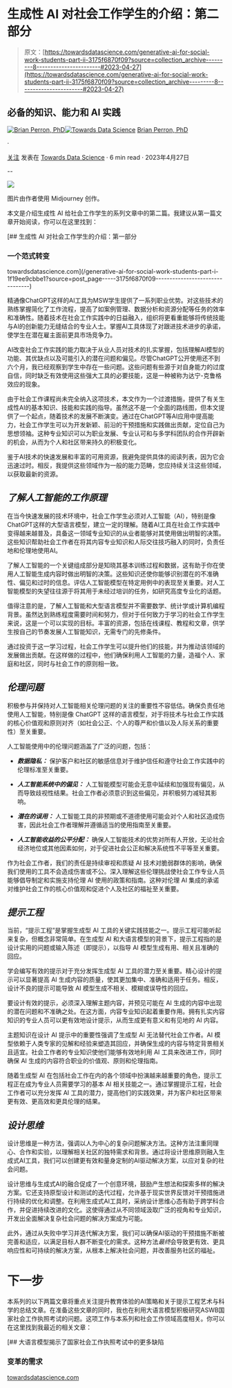 # 生成性 AI 对社会工作学生的介绍：第二部分

> 原文：[https://towardsdatascience.com/generative-ai-for-social-work-students-part-ii-3175f6870f09?source=collection_archive---------8-----------------------#2023-04-27](https://towardsdatascience.com/generative-ai-for-social-work-students-part-ii-3175f6870f09?source=collection_archive---------8-----------------------#2023-04-27)

## 必备的知识、能力和 AI 实践

[](https://b-r-i-a-n.medium.com/?source=post_page-----3175f6870f09--------------------------------)[![Brian Perron, PhD](../Images/8f9056642a4fd5e334a92dded0278961.png)](https://b-r-i-a-n.medium.com/?source=post_page-----3175f6870f09--------------------------------)[](https://towardsdatascience.com/?source=post_page-----3175f6870f09--------------------------------)[![Towards Data Science](../Images/a6ff2676ffcc0c7aad8aaf1d79379785.png)](https://towardsdatascience.com/?source=post_page-----3175f6870f09--------------------------------) [Brian Perron, PhD](https://b-r-i-a-n.medium.com/?source=post_page-----3175f6870f09--------------------------------)

·

[关注](https://medium.com/m/signin?actionUrl=https%3A%2F%2Fmedium.com%2F_%2Fsubscribe%2Fuser%2Fbee210a2a20&operation=register&redirect=https%3A%2F%2Ftowardsdatascience.com%2Fgenerative-ai-for-social-work-students-part-ii-3175f6870f09&user=Brian+Perron%2C+PhD&userId=bee210a2a20&source=post_page-bee210a2a20----3175f6870f09---------------------post_header-----------) 发表在 [Towards Data Science](https://towardsdatascience.com/?source=post_page-----3175f6870f09--------------------------------) · 6 min read · 2023年4月27日[](https://medium.com/m/signin?actionUrl=https%3A%2F%2Fmedium.com%2F_%2Fvote%2Ftowards-data-science%2F3175f6870f09&operation=register&redirect=https%3A%2F%2Ftowardsdatascience.com%2Fgenerative-ai-for-social-work-students-part-ii-3175f6870f09&user=Brian+Perron%2C+PhD&userId=bee210a2a20&source=-----3175f6870f09---------------------clap_footer-----------)

--

[](https://medium.com/m/signin?actionUrl=https%3A%2F%2Fmedium.com%2F_%2Fbookmark%2Fp%2F3175f6870f09&operation=register&redirect=https%3A%2F%2Ftowardsdatascience.com%2Fgenerative-ai-for-social-work-students-part-ii-3175f6870f09&source=-----3175f6870f09---------------------bookmark_footer-----------)![](../Images/b73f817a98a2e1162dd7663f843cc806.png)

图片由作者使用 Midjourney 创作。

本文是介绍生成性 AI 给社会工作学生的系列文章中的第二篇。我建议从第一篇文章开始阅读，你可以在这里找到：

[](/generative-ai-for-social-work-students-part-i-1f19ee9cbbe1?source=post_page-----3175f6870f09--------------------------------) [## 生成性 AI 对社会工作学生的介绍：第一部分

### 一个范式转变

towardsdatascience.com](/generative-ai-for-social-work-students-part-i-1f19ee9cbbe1?source=post_page-----3175f6870f09--------------------------------)

精通像ChatGPT这样的AI工具为MSW学生提供了一系列职业优势。对这些技术的熟练掌握简化了工作流程，提高了如案例管理、数据分析和资源分配等任务的效率和准确性。随着技术在社会工作实践中的日益融入，组织将更看重能够将传统技能与AI的创新能力无缝结合的专业人士。掌握AI工具体现了对跟进技术进步的承诺，使学生在潜在雇主面前更具市场竞争力。

AI改变社会工作实践的能力取决于从业人员对技术的扎实掌握，包括理解AI模型的功能、其优缺点以及可能引入的潜在问题和偏见。尽管ChatGPT公开使用还不到六个月，我已经观察到学生中存在一些问题。这些问题有些源于对自身能力的过度自信，同时缺乏有效使用这些强大工具的必要技能，这是一种被称为达宁-克鲁格效应的现象。

由于社会工作课程尚未完全纳入这项技术，本文作为一个过渡措施，提供了有关生成性AI的基本知识、技能和实践的指导。虽然这不是一个全面的路线图，但本文提供了一个起点，随着技术的发展不断演变。通过在ChatGPT等AI应用中提高能力，社会工作学生可以为开发新颖、前沿的干预措施和实践做出贡献，定位自己为思想领袖。这种专业知识可以为职业发展、专业认可和与多学科团队的合作开辟新的机会，从而为个人和社区带来持久的积极变化。

鉴于AI技术的快速发展和丰富的可用资源，我避免提供具体的阅读列表，因为它会迅速过时。相反，我提供这些领域作为一般的能力范畴，您应持续关注这些领域，以获取最新的资源。

## ***了解人工智能的工作原理***

在当今快速发展的技术环境中，社会工作学生必须对人工智能（AI），特别是像ChatGPT这样的大型语言模型，建立一定的理解。随着AI工具在社会工作实践中变得越来越普及，具备这一领域专业知识的从业者能够对其使用做出明智的决策。这些知识帮助社会工作者在将其内容专业知识和人际交往技巧融入的同时，负责任地和伦理地使用AI。

了解人工智能的一个关键组成部分是知晓其基本训练过程和数据，这有助于你在使用人工智能生成内容时做出明智的决策。这些知识还使你能够识别潜在的不准确性、偏见和过时的信息。评估人工智能模型在特定用例中的表现至关重要。对人工智能模型的失望往往源于将其用于未经过培训的任务，如研究高度专业化的话题。

值得注意的是，了解人工智能和大型语言模型并不需要数学、统计学或计算机编程背景。虽然达到熟练程度需要时间和努力，但对于任何致力于学习的社会工作学生来说，这是一个可以实现的目标。丰富的资源，包括在线课程、教程和文章，供学生按自己的节奏发展人工智能知识，无需专门的先修条件。

通过投资于这一学习过程，社会工作学生可以提升他们的技能，并为推动该领域的发展做出贡献。在这样做的过程中，他们确保利用人工智能的力量，造福个人、家庭和社区，同时与社会工作的原则相一致。

## ***伦理问题***

积极参与并保持对人工智能相关伦理问题的关注的重要性不容低估。确保负责任地使用人工智能，特别是像 ChatGPT 这样的语言模型，对于将技术与社会工作实践的核心价值观和原则对齐（如社会公正、个人的尊严和价值以及人际关系的重要性）至关重要。

人工智能使用中的伦理问题涵盖了广泛的问题，包括：

+   ***数据隐私：*** 保护客户和社区的敏感信息对于维护信任和遵守社会工作实践中的伦理标准至关重要。

+   ***人工智能系统中的偏见：*** 人工智能模型可能会无意中延续和加强现有偏见，从而导致歧视性结果。社会工作者必须意识到这些偏见，并积极努力减轻其影响。

+   ***潜在的误用：*** 人工智能工具的非预期或不道德使用可能会对个人和社区造成伤害，因此社会工作者理解并遵循适当的使用指南至关重要。

+   ***人工智能收益的公平分配：*** 确保人工智能技术的优势对所有人开放，无论社会经济地位或其他因素如何，对于促进社会公正和解决系统性不平等至关重要。

作为社会工作者，我们的责任是持续审视和质疑 AI 技术对脆弱群体的影响，确保我们使用的工具不会造成伤害或不公。深入理解这些伦理挑战使社会工作专业人员能够倡导制定和实施支持伦理 AI 使用的政策和指南。这种对伦理 AI 集成的承诺对维护社会工作的核心价值观和促进个人及社区的福祉至关重要。

## ***提示工程***

当前，“提示工程”是掌握生成型 AI 工具的关键实践技能之一。提示工程可能听起来复杂，但概念非常简单。在生成型 AI 和大语言模型的背景下，提示工程指的是设计实用的问题或输入陈述（即提示），以指导 AI 模型生成有用、相关且准确的回应。

学会编写有效的提示对于充分发挥生成型 AI 工具的潜力至关重要。精心设计的提示可以显著提高 AI 生成内容的质量，使其更加集中、准确和适用于任务。相反，设计不良的提示可能导致 AI 模型生成不相关、模糊或误导性的回应。

要设计有效的提示，必须深入理解主题内容，并预见可能在 AI 生成的内容中出现的潜在问题和不准确之处。在这方面，内容专业知识起着重要作用。拥有扎实内容知识的专业人员可以更有效地设计提示，从而生成更有意义和有见地的 AI 内容。

主题知识在设计 AI 提示中的重要性强调了生成型 AI 无法替代社会工作者。AI 模型依赖于人类专家的见解和经验来塑造其回应，并确保生成的内容与特定背景相关且适宜。社会工作者的专业知识使他们能够有效地利用 AI 工具来改进工作，同时确保 AI 生成的内容符合职业的价值观、原则和伦理指南。

随着生成型 AI 在包括社会工作在内的各个领域中扮演越来越重要的角色，提示工程正在成为专业人员需要学习的基本 AI 相关技能之一。通过掌握提示工程，社会工作者可以充分发挥 AI 工具的潜力，提高他们的实践效果，并为客户和社区带来更有效、更高效和更具伦理的结果。

## ***设计思维***

设计思维是一种方法，强调以人为中心的复杂问题解决方法。这种方法注重同理心、合作和实验，以理解相关社区的独特需求和背景。通过将设计思维原则融入生成式AI工具，我们可以创建更有效和量身定制的AI驱动解决方案，以应对复杂的社会问题。

设计思维与生成式AI的融合促成了一个创意环境，鼓励产生想法和探索多样的解决方案。它还支持原型设计和测试的迭代过程，允许基于现实世界反馈对干预措施进行持续的优化和调整。在利用生成式AI工具时，采纳设计思维心态有助于跨学科合作，并促进持续改进的文化。这使得通过从不同领域汲取广泛的视角和专业知识，开发出全面解决复杂社会问题的解决方案成为可能。

此外，通过从失败中学习并迭代解决方案，我们可以确保AI驱动的干预措施不断被完善和适应，以满足目标人群不断变化的需求。这种方法*最终*会导致更有效、更具响应性和可持续的解决方案，从根本上解决社会问题，并改善服务社区的福祉。

# 下一步

本系列的以下两篇文章将重点关注提升教育体验的AI策略和关于提示工程艺术与科学的总结文章。在准备这些文章的同时，我也在利用大语言模型积极研究ASWB国家社会工作执照考试的问题。这项工作与本系列和社会工作领域高度相关。你可以在这里找到我最近的相关文章：

[](/large-language-models-expose-additional-flaws-in-the-national-social-work-licensing-exams-d5d2ca426fec?source=post_page-----3175f6870f09--------------------------------) [## 大语言模型揭示了国家社会工作执照考试中的更多缺陷

### 变革的需求

[towardsdatascience.com](/large-language-models-expose-additional-flaws-in-the-national-social-work-licensing-exams-d5d2ca426fec?source=post_page-----3175f6870f09--------------------------------)

